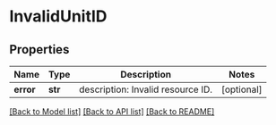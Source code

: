 # InvalidUnitID

## Properties
Name | Type | Description | Notes
------------ | ------------- | ------------- | -------------
**error** | **str** | description: Invalid resource ID. | [optional] 

[[Back to Model list]](../README.md#documentation-for-models) [[Back to API list]](../README.md#documentation-for-api-endpoints) [[Back to README]](../README.md)

